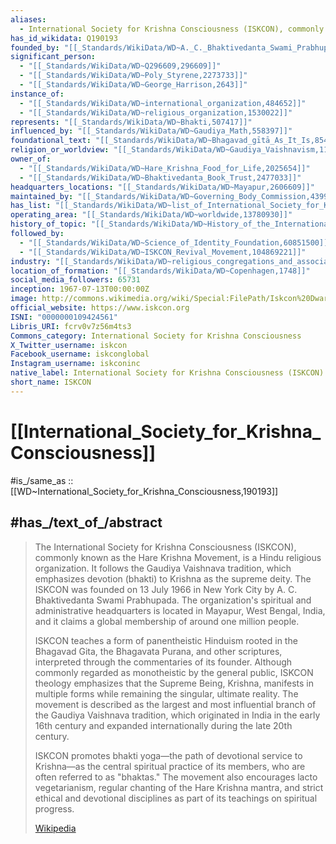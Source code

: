 ```yaml
---
aliases:
  - International Society for Krishna Consciousness (ISKCON), commonly known as the Hare Krishna Movement
has_id_wikidata: Q190193
founded_by: "[[_Standards/WikiData/WD~A._C._Bhaktivedanta_Swami_Prabhupada,234898]]"
significant_person:
  - "[[_Standards/WikiData/WD~Q296609,296609]]"
  - "[[_Standards/WikiData/WD~Poly_Styrene,2273733]]"
  - "[[_Standards/WikiData/WD~George_Harrison,2643]]"
instance_of:
  - "[[_Standards/WikiData/WD~international_organization,484652]]"
  - "[[_Standards/WikiData/WD~religious_organization,1530022]]"
represents: "[[_Standards/WikiData/WD~Bhakti,507417]]"
influenced_by: "[[_Standards/WikiData/WD~Gaudiya_Math,558397]]"
foundational_text: "[[_Standards/WikiData/WD~Bhagavad_gītā_As_It_Is,854700]]"
religion_or_worldview: "[[_Standards/WikiData/WD~Gaudiya_Vaishnavism,1144575]]"
owner_of:
  - "[[_Standards/WikiData/WD~Hare_Krishna_Food_for_Life,2025654]]"
  - "[[_Standards/WikiData/WD~Bhaktivedanta_Book_Trust,2477033]]"
headquarters_locations: "[[_Standards/WikiData/WD~Mayapur,2606609]]"
maintained_by: "[[_Standards/WikiData/WD~Governing_Body_Commission,4399981]]"
has_list: "[[_Standards/WikiData/WD~list_of_International_Society_for_Krishna_Consciousness_members_and_patrons,6574329]]"
operating_area: "[[_Standards/WikiData/WD~worldwide,13780930]]"
history_of_topic: "[[_Standards/WikiData/WD~History_of_the_International_Society_for_Krishna_Consciousness,16157302]]"
followed_by:
  - "[[_Standards/WikiData/WD~Science_of_Identity_Foundation,60851500]]"
  - "[[_Standards/WikiData/WD~ISKCON_Revival_Movement,104869221]]"
industry: "[[_Standards/WikiData/WD~religious_congregations_and_associations,130370869]]"
location_of_formation: "[[_Standards/WikiData/WD~Copenhagen,1748]]"
social_media_followers: 65731
inception: 1967-07-13T00:00:00Z
image: http://commons.wikimedia.org/wiki/Special:FilePath/Iskcon%20Dwarka.png
official_website: https://www.iskcon.org
ISNI: "0000000109424561"
Libris_URI: fcrv0v7z56m4ts3
Commons_category: International Society for Krishna Consciousness
X_Twitter_username: iskcon
Facebook_username: iskconglobal
Instagram_username: iskconinc
native_label: International Society for Krishna Consciousness (ISKCON)
short_name: ISKCON
---
```


# [[International_Society_for_Krishna_Consciousness]]   

#is_/same_as :: [[WD~International_Society_for_Krishna_Consciousness,190193]] 

## #has_/text_of_/abstract 

> The International Society for Krishna Consciousness (ISKCON), 
> commonly known as the Hare Krishna Movement, is a Hindu religious organization. 
> It follows the Gaudiya Vaishnava tradition, 
> which emphasizes devotion (bhakti) to Krishna as the supreme deity. 
> The ISKCON was founded on 13 July 1966 in New York City by A. C. Bhaktivedanta Swami Prabhupada. 
> The organization's spiritual and administrative headquarters is located in Mayapur, West Bengal, India, 
> and it claims a global membership of around one million people.
>
> ISKCON teaches a form of panentheistic Hinduism rooted in the Bhagavad Gita, 
> the Bhagavata Purana, and other scriptures, interpreted through the commentaries of its founder. Although commonly regarded as monotheistic by the general public, ISKCON theology emphasizes that the Supreme Being, Krishna, manifests in multiple forms while remaining the singular, ultimate reality. The movement is described as the largest and most influential branch of the Gaudiya Vaishnava tradition, which originated in India in the early 16th century and expanded internationally during the late 20th century.
>
> ISKCON promotes bhakti yoga—the path of devotional service to Krishna—as the central spiritual practice of its members, who are often referred to as "bhaktas." The movement also encourages lacto vegetarianism, regular chanting of the Hare Krishna mantra, and strict ethical and devotional disciplines as part of its teachings on spiritual progress.
>
> [Wikipedia](https://en.wikipedia.org/wiki/International%20Society%20for%20Krishna%20Consciousness) 

